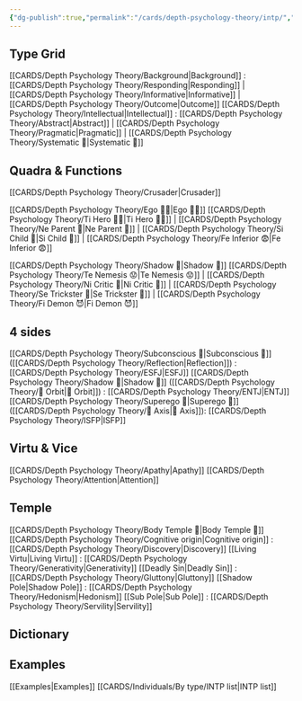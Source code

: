 ```yaml
---
{"dg-publish":true,"permalink":"/cards/depth-psychology-theory/intp/","created":"2023-01-05T15:21:02.556+01:00","updated":"2023-04-02T17:23:56.372+02:00"}
---
```


## Type Grid
[[CARDS/Depth Psychology Theory/Background\|Background]] : [[CARDS/Depth Psychology Theory/Responding\|Responding]] | [[CARDS/Depth Psychology Theory/Informative\|Informative]] | [[CARDS/Depth Psychology Theory/Outcome\|Outcome]]
[[CARDS/Depth Psychology Theory/Intellectual\|Intellectual]] : [[CARDS/Depth Psychology Theory/Abstract\|Abstract]] | [[CARDS/Depth Psychology Theory/Pragmatic\|Pragmatic]] | [[CARDS/Depth Psychology Theory/Systematic 🔧\|Systematic 🔧]]

## Quadra & Functions
[[CARDS/Depth Psychology Theory/Crusader\|Crusader]] 

[[CARDS/Depth Psychology Theory/Ego 🙋‍♂️\|Ego 🙋‍♂️]]
[[CARDS/Depth Psychology Theory/Ti Hero 🦸‍♂️\|Ti Hero 🦸‍♂️]] | [[CARDS/Depth Psychology Theory/Ne Parent 🤨\|Ne Parent 🤨]] | [[CARDS/Depth Psychology Theory/Si Child 🧒\|Si Child 🧒]] | [[CARDS/Depth Psychology Theory/Fe Inferior 😨\|Fe Inferior 😨]]

[[CARDS/Depth Psychology Theory/Shadow 👤\|Shadow 👤]] 
[[CARDS/Depth Psychology Theory/Te Nemesis 😟\|Te Nemesis 😟]] | [[CARDS/Depth Psychology Theory/Ni Critic 🤔\|Ni Critic 🤔]] | [[CARDS/Depth Psychology Theory/Se Trickster 🤡\|Se Trickster 🤡]] | [[CARDS/Depth Psychology Theory/Fi Demon 😈\|Fi Demon 😈]]

## 4 sides  
[[CARDS/Depth Psychology Theory/Subconscious 🤸\|Subconscious 🤸]] ([[CARDS/Depth Psychology Theory/Reflection\|Reflection]]) : [[CARDS/Depth Psychology Theory/ESFJ\|ESFJ]]
[[CARDS/Depth Psychology Theory/Shadow 👤\|Shadow 👤]] ([[CARDS/Depth Psychology Theory/🔄 Orbit\|🔄 Orbit]]) : [[CARDS/Depth Psychology Theory/ENTJ\|ENTJ]]
[[CARDS/Depth Psychology Theory/Superego 👹\|Superego 👹]] ([[CARDS/Depth Psychology Theory/🧲 Axis\|🧲 Axis]]):   [[CARDS/Depth Psychology Theory/ISFP\|ISFP]]

## Virtu & Vice
[[CARDS/Depth Psychology Theory/Apathy\|Apathy]] [[CARDS/Depth Psychology Theory/Attention\|Attention]] 

## Temple 
[[CARDS/Depth Psychology Theory/Body Temple 🌳\|Body Temple 🌳]]
[[CARDS/Depth Psychology Theory/Cognitive origin\|Cognitive origin]] : [[CARDS/Depth Psychology Theory/Discovery\|Discovery]]
[[Living Virtu\|Living Virtu]] : [[CARDS/Depth Psychology Theory/Generativity\|Generativity]]
[[Deadly Sin\|Deadly Sin]] : [[CARDS/Depth Psychology Theory/Gluttony\|Gluttony]]
[[Shadow Pole\|Shadow Pole]] : [[CARDS/Depth Psychology Theory/Hedonism\|Hedonism]]
[[Sub Pole\|Sub Pole]] : [[CARDS/Depth Psychology Theory/Servility\|Servility]]

## Dictionary

## Examples 
[[Examples\|Examples]] 
[[CARDS/Individuals/By type/INTP list\|INTP list]]
